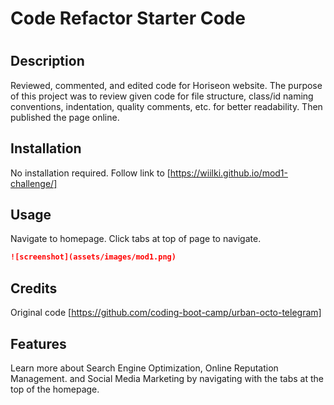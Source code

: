 # Code Refactor Starter Code
# <mod1-challenge>

## Description

Reviewed, commented, and edited code for Horiseon website. The purpose of this project was to review given code for file structure, class/id naming conventions, indentation, quality comments, etc. for better readability. Then published the page online.


## Installation

No installation required. Follow link to [https://wiilki.github.io/mod1-challenge/]

## Usage

Navigate to homepage. Click tabs at top of page to navigate.

```md
![screenshot](assets/images/mod1.png)
```


## Credits

Original code [https://github.com/coding-boot-camp/urban-octo-telegram]


## Features

Learn more about Search Engine Optimization, Online Reputation Management. and Social Media Marketing by navigating with the tabs at the top of the homepage.